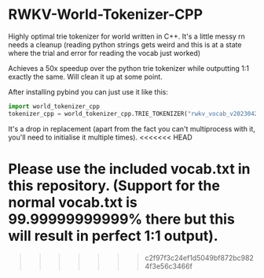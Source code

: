 # RWKV-World-Tokenizer-CPP

Highly optimal trie tokenizer for world written in C++.
It's a little messy rn needs a cleanup (reading python strings gets weird and this is at a state where the trial and error for reading the vocab just worked)

Achieves a 50x speedup over the python trie tokenizer while outputting 1:1 exactly the same.
Will clean it up at some point.

After installing pybind you can just use it like this: 

```python
import world_tokenizer_cpp
tokenizer_cpp = world_tokenizer_cpp.TRIE_TOKENIZER("rwkv_vocab_v20230424.txt")
```

It's a drop in replacement (apart from the fact you can't multiprocess with it, you'll need to initialise it multiple times).
<<<<<<< HEAD

Please use the included vocab.txt in this repository. (Support for the normal vocab.txt is 99.99999999999% there but this will result in perfect 1:1 output).
=======
>>>>>>> c2f97f3c24ef1d5049bf872bc9824f3e56c3466f
